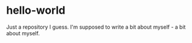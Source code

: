 # hello-world
Just a repository I guess.
I'm supposed to write a bit about myself - a bit about myself.
